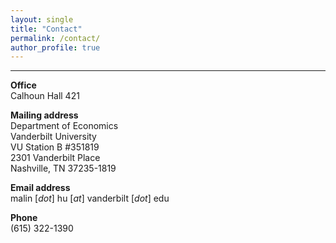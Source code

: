 ```yaml
---
layout: single
title: "Contact"
permalink: /contact/
author_profile: true
---
```

---
**Office**  
Calhoun Hall 421

**Mailing address**  
Department of Economics  
Vanderbilt University  
VU Station B #351819  
2301 Vanderbilt Place  
Nashville, TN 37235-1819

**Email address**  
malin [_dot_] hu [_at_] vanderbilt [_dot_] edu

**Phone**  
(615) 322-1390

